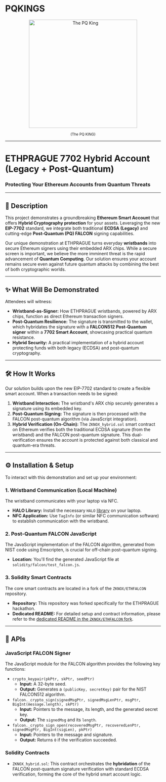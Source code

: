 # PQKINGS

<p align="center">
  <img src="https://github.com/user-attachments/assets/9604a015-7487-4bd8-bee2-5ac7fa395432" alt="The PQ King" width="350"/>
</p>
<p align="center">
  <small>(The PQ KING)</small>
</p>



-----

# ETHPRAGUE 7702 Hybrid Account (Legacy + Post-Quantum)

### Protecting Your Ethereum Accounts from Quantum Threats

-----

## 🚀 Description

This project demonstrates a groundbreaking **Ethereum Smart Account** that offers **Hybrid Cryptography protection** for your assets. Leveraging the new **EIP-7702** standard, we integrate both traditional **ECDSA (Legacy)** and cutting-edge **Post-Quantum (PQ) FALCON** signing capabilities.

Our unique demonstration at ETHPRAGUE turns everyday **wristbands** into secure Ethereum signers using their embedded ARX chips. While a secure screen is important, we believe the more imminent threat is the rapid advancement of **Quantum Computing**. Our solution ensures your account remains secure even against future quantum attacks by combining the best of both cryptographic worlds.

-----

## ✨ What Will Be Demonstrated

Attendees will witness:

  * **Wristband-as-Signer:** How ETHPRAGUE wristbands, powered by ARX chips, function as direct Ethereum transaction signers.
  * **Post-Quantum Resilience:** The signature is transmitted to the wallet, which hybridates the signature with a **FALCON512 Post-Quantum signer** within a **7702 Smart Account**, showcasing practical quantum resistance.
  * **Hybrid Security:** A practical implementation of a hybrid account protecting funds with both legacy (ECDSA) and post-quantum cryptography.

-----

## 🛠️ How It Works

Our solution builds upon the new EIP-7702 standard to create a flexible smart account. When a transaction needs to be signed:

1.  **Wristband Interaction:** The wristband's ARX chip securely generates a signature using its embedded key.
2.  **Post-Quantum Signing:** The signature is then processed with the FALCON post-quantum algorithm (via JavaScript integration).
3.  **Hybrid Verification (On-Chain):** The `ZKNOX_hybrid.sol` smart contract on Ethereum verifies both the traditional ECDSA signature (from the wristband) and the FALCON post-quantum signature. This dual-verification ensures the account is protected against both classical and quantum-era threats.

-----

## ⚙️ Installation & Setup

To interact with this demonstration and set up your environment:

### **1. Wristband Communication (Local Machine)**

The wristband communicates with your laptop via NFC.

  * **HALO Library:** Install the necessary `HALO` [library](https://github.com/arx-research/libhalo) on your laptop.
  * **NFC Application:** Use `TagInfo` (or similar NFC communication software) to establish communication with the wristband.

### **2. Post-Quantum FALCON JavaScript**

The JavaScript implementation of the FALCON algorithm, generated from NIST code using Emscripten, is crucial for off-chain post-quantum signing.

  * **Location:** You'll find the generated JavaScript file at `solidity/falcon/test_falcon.js`.

### **3. Solidity Smart Contracts**

The core smart contracts are located in a fork of the `ZKNOX/ETHFALCON` repository.

  * **Repository:** This repository was forked specifically for the ETHPRAGUE hackathon.
  * **Dedicated README:** For detailed setup and contract information, please refer to the [dedicated README in the `ZKNOX/ETHFALCON` fork](https://www.google.com/search?q=%5Bhttps://github.com/ZKNoxHQ/PQKINGS%5D\(https://github.com/ZKNoxHQ/PQKINGS\)).

-----

## 📖 APIs

### **JavaScript FALCON Signer**

The JavaScript module for the FALCON algorithm provides the following key functions:

  * `crypto_keypair(pkPtr, skPtr, seedPtr)`
      * **Input:** A 32-byte seed.
      * **Output:** Generates a `(publicKey, secretKey)` pair for the NIST FALCON512 algorithm.
  * `falcon._crypto_sign(signedMsgPtr, signedMsgLenPtr, msgPtr, BigInt(message.length), skPtr)`
      * **Input:** Pointers to the message, its length, and the generated secret key.
      * **Output:** The `signedMsg` and its `length`.
  * `falcon._crypto_sign_open(recoveredMsgPtr, recoveredLenPtr, signedMsgPtr, BigInt(sigLen), pkPtr)`
      * **Input:** Pointers to the message and signature.
      * **Output:** Returns `0` if the verification succeeded.

### **Solidity Contracts**

  * `ZKNOX_hybrid.sol`: This contract orchestrates the **hybridation** of the FALCON post-quantum signature verification with standard ECDSA verification, forming the core of the hybrid smart account logic.
